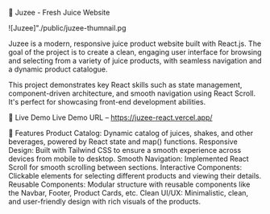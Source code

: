 🍊 Juzee - Fresh Juice Website


![Juzee]"./public/juzee-thumnail.pg






Juzee is a modern, responsive juice product website built with React.js.
The goal of the project is to create a clean, engaging user interface for browsing and selecting from a variety of juice products, 
with seamless navigation and a dynamic product catalogue.

This project demonstrates key React skills such as state management, component-driven architecture, 
and smooth navigation using React Scroll. It's perfect for showcasing front-end development abilities.

🚀 Live Demo
Live Demo URL – https://juzee-react.vercel.app/

📌 Features
Product Catalog: Dynamic catalog of juices, shakes, and other beverages, powered by React state and map() functions.
Responsive Design: Built with Tailwind CSS to ensure a smooth experience across devices from mobile to desktop.
Smooth Navigation: Implemented React Scroll for smooth scrolling between sections.
Interactive Components: Clickable elements for selecting different products and viewing their details.
Reusable Components: Modular structure with reusable components like the Navbar, Footer, Product Cards, etc.
Clean UI/UX: Minimalistic, clean, and user-friendly design with rich visuals of the products.
